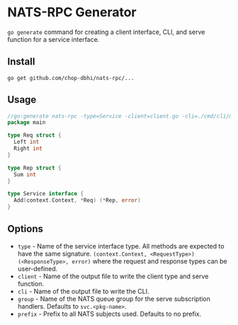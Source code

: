 # NATS-RPC Generator

`go generate` command for creating a client interface, CLI, and serve function for a service interface.

## Install

```
go get github.com/chop-dbhi/nats-rpc/...
```

## Usage

```go
//go:generate nats-rpc -type=Service -client=client.go -cli=./cmd/cli/main.go
package main

type Req struct {
  Left int
  Right int
}

type Rep struct {
  Sum int
}

type Service interface {
  Add(context.Context, *Req) (*Rep, error)
}
```

## Options

- `type` - Name of the service interface type. All methods are expected to have the same signature. `(context.Context, <RequestType>) (<ResponseType>, error)` where the request and response types can be user-defined.
- `client` - Name of the output file to write the client type and serve function.
- `cli` - Name of the output file to write the CLI.
- `group` - Name of the NATS queue group for the serve subscription handlers. Defaults to `svc.<pkg-name>`.
- `prefix` - Prefix to all NATS subjects used. Defaults to no prefix.
